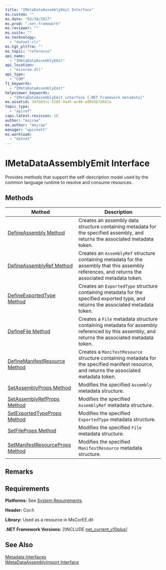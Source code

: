 ```yaml
---
title: "IMetaDataAssemblyEmit Interface"
ms.custom: ""
ms.date: "03/30/2017"
ms.prod: ".net-framework"
ms.reviewer: ""
ms.suite: ""
ms.technology: 
  - "dotnet-clr"
ms.tgt_pltfrm: ""
ms.topic: "reference"
api_name: 
  - "IMetaDataAssemblyEmit"
api_location: 
  - "mscoree.dll"
api_type: 
  - "COM"
f1_keywords: 
  - "IMetaDataAssemblyEmit"
helpviewer_keywords: 
  - "IMetaDataAssemblyEmit interface [.NET Framework metadata]"
ms.assetid: 34fb03cc-2285-4a45-ac48-ad993b7a921a
topic_type: 
  - "apiref"
caps.latest.revision: 16
author: "mairaw"
ms.author: "mairaw"
manager: "wpickett"
ms.workload: 
  - "dotnet"
---
```

# IMetaDataAssemblyEmit Interface
Provides methods that support the self-description model used by the common language runtime to resolve and consume resources.  
  
## Methods  
  
|Method|Description|  
|------------|-----------------|  
|[DefineAssembly Method](../../../../docs/framework/unmanaged-api/metadata/imetadataassemblyemit-defineassembly-method.md)|Creates an assembly data structure containing metadata for the specified assembly, and returns the associated metadata token.|  
|[DefineAssemblyRef Method](../../../../docs/framework/unmanaged-api/metadata/imetadataassemblyemit-defineassemblyref-method.md)|Creates an `AssemblyRef` structure containing metadata for the assembly that this assembly references, and returns the associated metadata token.|  
|[DefineExportedType Method](../../../../docs/framework/unmanaged-api/metadata/imetadataassemblyemit-defineexportedtype-method.md)|Creates an `ExportedType` structure containing metadata for the specified exported type, and returns the associated metadata token.|  
|[DefineFile Method](../../../../docs/framework/unmanaged-api/metadata/imetadataassemblyemit-definefile-method.md)|Creates a `File` metadata structure containing metadata for assembly referenced by this assembly, and returns the associated metadata token.|  
|[DefineManifestResource Method](../../../../docs/framework/unmanaged-api/metadata/imetadataassemblyemit-definemanifestresource-method.md)|Creates a `ManifestResource` structure containing metadata for the specified manifest resource, and returns the associated metadata token.|  
|[SetAssemblyProps Method](../../../../docs/framework/unmanaged-api/metadata/imetadataassemblyemit-setassemblyprops-method.md)|Modifies the specified `Assembly` metadata structure.|  
|[SetAssemblyRefProps Method](../../../../docs/framework/unmanaged-api/metadata/imetadataassemblyemit-setassemblyrefprops-method.md)|Modifies the specified `AssemblyRef` metadata structure.|  
|[SetExportedTypeProps Method](../../../../docs/framework/unmanaged-api/metadata/imetadataassemblyemit-setexportedtypeprops-method.md)|Modifies the specified `ExportedType` metadata structure.|  
|[SetFileProps Method](../../../../docs/framework/unmanaged-api/metadata/imetadataassemblyemit-setfileprops-method.md)|Modifies the specified `File` metadata structure.|  
|[SetManifestResourceProps Method](../../../../docs/framework/unmanaged-api/metadata/imetadataassemblyemit-setmanifestresourceprops-method.md)|Modifies the specified `ManifestResource` metadata structure.|  
  
## Remarks  
  
## Requirements  
 **Platforms:** See [System Requirements](../../../../docs/framework/get-started/system-requirements.md).  
  
 **Header:** Cor.h  
  
 **Library:** Used as a resource in MsCorEE.dll  
  
 **.NET Framework Versions:** [!INCLUDE [net_current_v10plus](../../../../includes/net-current-v10plus-md.md)]  
  
## See Also  
 [Metadata Interfaces](../../../../docs/framework/unmanaged-api/metadata/metadata-interfaces.md)  
 [IMetaDataAssemblyImport Interface](../../../../docs/framework/unmanaged-api/metadata/imetadataassemblyimport-interface.md)
